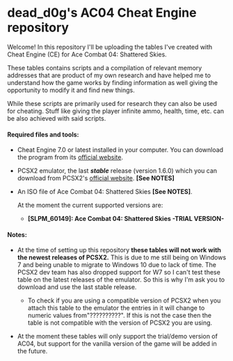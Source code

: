 # dead_d0g's AC04 Cheat Engine repository

Welcome! In this repository I'll be uploading the tables I've created with Cheat Engine (CE) for Ace Combat 04: Shattered Skies.

These tables contains scripts and a compilation of relevant memory addresses that are product of my own research and have helped me to understand how the game works by finding information as well giving the opportunity to modify it and find new things.

While these scripts are primarily used for research they can also be used for cheating. Stuff like giving the player infinite ammo, health, time, etc. can be also achieved with said scripts.

#### Required files and tools:

- Cheat Engine 7.0 or latest installed in your computer. You can download the program from its [official website](https://www.cheatengine.org/).

- PCSX2 emulator, the last **_stable_** release (version 1.6.0) which you can download from PCSX2's [official website](https://pcsx2.net/downloads/). **[See NOTES]**

- An ISO file of Ace Combat 04: Shattered Skies **[See NOTES]**.

  At the moment the current supported versions are:
  - **[SLPM_60149]: Ace Combat 04: Shattered Skies -TRIAL VERSION-**

#### Notes:

- At the time of setting up this repository **these tables will not work with the newest releases of PCSX2.** This is due to me still being on Windows 7 and being unable to migrate to Windows 10 due to lack of time. The PCSX2 dev team has also dropped support for W7 so I can't test these table on the latest releases of the emulator. So this is why I'm ask you to download and use the last stable release.
  - To check if you are using a compatible version of PCSX2 when you attach this table to the emulator the entries in it will change to numeric values from"??????????". If this is not the case then the table is not compatible with the version  of PCSX2 you are using.
 
 - At the moment these tables will only support the trial/demo version of AC04, but support for the vanilla version of the game will be added in the future.
